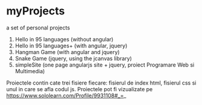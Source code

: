 # myProjects
a set of personal projects

1. Hello in 95 languages (without angular)
2. Hello in 95 languages+ (with angular, jquery)
3. Hangman Game (with angular and jquery)
4. Snake Game (jquery, using the jcanvas library)
5. simpleSite (one page angularjs site + jquery, proiect Programare Web si Multimedia)

Proiectele contin cate trei fisiere fiecare: fisierul de index html, fisierul css si unul in care se afla codul js. 
Proiectele pot fi vizualizate pe https://www.sololearn.com/Profile/9931108#_=_
